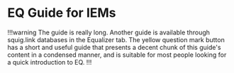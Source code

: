 # EQ Guide for IEMs

!!!warning The guide is really long.
Another guide is available through squig.link databases in the Equalizer tab. The yellow question mark button has a short and useful guide that presents a decent chunk of this guide's content in a condensed manner, and is suitable for most people looking for a quick introduction to EQ.
!!!

